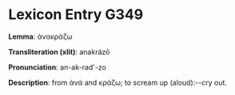 # Lexicon Entry G349

**Lemma**: ἀνακράζω

**Transliteration (xlit)**: anakrázō

**Pronunciation**: an-ak-rad'-zo

**Description**:
from ἀνά and κράζω; to scream up (aloud):--cry out.

